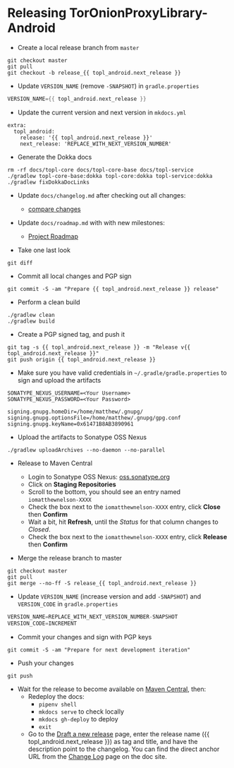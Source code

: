<!-- Thanks Square for providing great documentation that I only had to tweak -->
<!-- https://raw.githubusercontent.com/square/leakcanary/master/docs/releasing.md -->

# Releasing TorOnionProxyLibrary-Android

- Create a local release branch from `master`
```
git checkout master
git pull
git checkout -b release_{{ topl_android.next_release }}
```

- Update `VERSION_NAME` (remove `-SNAPSHOT`) in `gradle.properties`
```gradle
VERSION_NAME={{ topl_android.next_release }}
```

- Update the current version and next version in `mkdocs.yml`
```
extra:
  topl_android:
    release: '{{ topl_android.next_release }}'
    next_release: 'REPLACE_WITH_NEXT_VERSION_NUMBER'
```

- Generate the Dokka docs
```
rm -rf docs/topl-core docs/topl-core-base docs/topl-service
./gradlew topl-core-base:dokka topl-core:dokka topl-service:dokka
./gradlew fixDokkaDocLinks
```

- Update `docs/changelog.md` after checking out all changes:
    - <a href="https://github.com/05nelsonm/TorOnionProxyLibrary-Android/compare/{{ topl_android.release }}...master" target="_blank">compare changes</a>

- Update `docs/roadmap.md` with with new milestones:
    - <a href="https://topl-android.matthewnelson.io/roadmap" target="_blank">Project Roadmap</a>

- Take one last look
```
git diff
```

- Commit all local changes and PGP sign
```
git commit -S -am "Prepare {{ topl_android.next_release }} release"
```

- Perform a clean build
```
./gradlew clean
./gradlew build
```

- Create a PGP signed tag, and push it
```
git tag -s {{ topl_android.next_release }} -m "Release v{{ topl_android.next_release }}"
git push origin {{ topl_android.next_release }}
```

- Make sure you have valid credentials in `~/.gradle/gradle.properties` to sign and upload the artifacts
```
SONATYPE_NEXUS_USERNAME=<Your Username>
SONATYPE_NEXUS_PASSWORD=<Your Password>

signing.gnupg.homeDir=/home/matthew/.gnupg/
signing.gnupg.optionsFile=/home/matthew/.gnupg/gpg.conf
signing.gnupg.keyName=0x61471B8AB3890961
```

- Upload the artifacts to Sonatype OSS Nexus
```
./gradlew uploadArchives --no-daemon --no-parallel
```

- Release to Maven Central
    - Login to Sonatype OSS Nexus: <a href="https://oss.sonatype.org/#stagingRepositories" target="_blank">oss.sonatype.org</a>
    - Click on **Staging Repositories**
    - Scroll to the bottom, you should see an entry named `iomatthewnelson-XXXX`
    - Check the box next to the `iomatthewnelson-XXXX` entry, click **Close** then **Confirm**
    - Wait a bit, hit **Refresh**, until the *Status* for that column changes to *Closed*.
    - Check the box next to the `iomatthewnelson-XXXX` entry, click **Release** then **Confirm**

- Merge the release branch to master
```
git checkout master
git pull
git merge --no-ff -S release_{{ topl_android.next_release }}
```

- Update `VERSION_NAME` (increase version and add `-SNAPSHOT`)  and `VERSION_CODE` in `gradle.properties`
```gradle
VERSION_NAME=REPLACE_WITH_NEXT_VERSION_NUMBER-SNAPSHOT
VERSION_CODE=INCREMENT
```

- Commit your changes and sign with PGP keys
```
git commit -S -am "Prepare for next development iteration"
```

- Push your changes
```
git push
```

- Wait for the release to become available on <a href="https://repo1.maven.org/maven2/io/matthewnelson/topl-android/" target="_blank">Maven Central</a>, then:
    - Redeploy the docs:
        - `pipenv shell`
        - `mkdocs serve` to check locally
        - `mkdocs gh-deploy` to deploy
        - `exit`
    - Go to the <a href="https://github.com/05nelsonm/TorOnionProxyLibrary-Android/releases/new" target="_blank">Draft a new release</a> page,
      enter the release name ({{ topl_android.next_release }}) as tag and title, and have the description
      point to the changelog. You can find the direct anchor URL from the
      <a href="https://topl-android.matthewnelson.io/changelog/" target="_blank">Change Log</a>
      page on the doc site.
